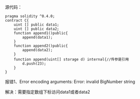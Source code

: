 源代码：

```solidity
pragma solidity ^0.4.0;
contract C{
    uint [] public data1;
    uint [] public data2;
    function append1()public{
        append(data1);
    }
    function append2()public{
        append(data2);
    }
    function append(uint[] storage d) internal{//传参是引用
        d.push(23);
    }
}

```

报错1、Error encoding arguments: Error: invalid BigNumber string

解决：需要指定数组下标访问data1或者data2